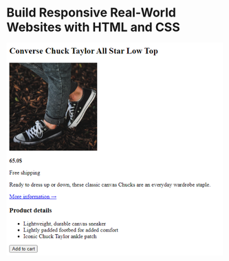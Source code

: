 # Build Responsive Real-World Websites with HTML and CSS
![image](https://raw.githubusercontent.com/AmmarYasser33/Kalbonyan-Elmarsos-Internship/main/02-Udemy/-01-HTML-CSS-Jonas/Challenges/01-Challenges/ch-1.PNG)
